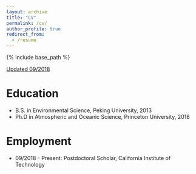 ```yaml
---
layout: archive
title: "CV"
permalink: /cv/
author_profile: true
redirect_from:
  - /resume
---
```


{% include base_path %}

<u>[Updated 09/2018](http://szy21.github.io/files/cv_zs.pdf)</u>

Education
======
* B.S. in Environmental Science, Peking University, 2013
* Ph.D in Atmospheric and Oceanic Science, Princeton University, 2018

Employment
======
* 09/2018 - Present: Postdoctoral Scholar, California Institute of Technology
  
  
